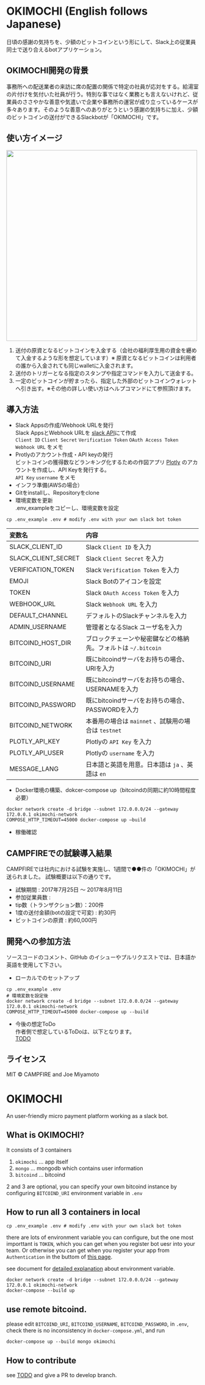 # OKIMOCHI (English follows Japanese)
日頃の感謝の気持ちを、少額のビットコインという形にして、Slack上の従業員同士で送り合えるbotアプリケーション。

## OKIMOCHI開発の背景
事務所への配送業者の来訪に席の配置の関係で特定の社員が応対をする。給湯室の片付けを気付いた社員が行う。特別な事ではなく業務とも言えないけれど、従業員のささやかな善意や気遣いで企業や事務所の運営が成り立っているケースが多々あります。そのような善意へのありがとうという感謝の気持ちに加え、少額のビットコインの送付ができるSlackbotが「OKIMOCHI」です。

## 使い方イメージ
<img src="https://user-images.githubusercontent.com/15523894/29129736-bfd4d8c4-7d62-11e7-9cff-7175160324bb.png" width="500px">

1. 送付の原資となるビットコインを入金する（会社の福利厚生用の資金を纒めて入金するような形を想定しています）※ 原資となるビットコインは利用者の誰から入金されても同じwalletに入金されます。
2. 送付のトリガーとなる指定のスタンプや指定コマンドを入力して送金する。
3. 一定のビットコインが貯まったら、指定した外部のビットコインウォレットへ引き出す。※その他の詳しい使い方はヘルプコマンドにて参照頂けます。

## 導入方法
- Slack Appsの作成/Webhook URLを発行  
Slack AppsとWebhook URLを <a href="https://api.slack.com/app://api.slack.com/apps">slack API</a>にて作成  
`Client ID` `Client Secret` `Verification Token` `OAuth Access Token` `Webhook URL` をメモ
- Protlyのアカウント作成・API keyの発行  
ビットコインの獲得数などランキング化するための作図アプリ <a href="https://plot.ly">Plotly</a> のアカウントを作成し、API Keyを発行する。  
`API Key` `username` をメモ
- インフラ準備(AWSの場合）  
- Gitをinstallし、Repositoryをclone  
- 環境変数を更新  
.env_exampleをコピーし、環境変数を設定
```
cp .env_example .env # modify .env with your own slack bot token
```

| 変数名             | 内容                                                              |
|:-------------------|:------------------------------------------------------------------|
| SLACK_CLIENT_ID    | Slack `Client ID` を入力                                          |
| SLACK_CLIENT_SECRET| Slack `Client Secret` を入力                                      |
| VERIFICATION_TOKEN | Slack `Verification Token` を入力                                 |
| EMOJI              | Slack Botのアイコンを設定                                         |
| TOKEN              | Slack `OAuth Access Token` を入力                                 |
| WEBHOOK_URL        | Slack `Webhook URL` を入力                                        |
| DEFAULT_CHANNEL    | デフォルトのSlackチャンネルを入力                                 |
| ADMIN_USERNAME     | 管理者となるSlack ユーザ名を入力                                  |
| BITCOIND_HOST_DIR  | ブロックチェーンや秘密鍵などの格納先。フォルトは `~/.bitcoin`     |
| BITCOIND_URI       | 既にbitcoindサーバをお持ちの場合、URIを入力                       |
| BITCOIND_USERNAME  | 既にbitcoindサーバをお持ちの場合、USERNAMEを入力                  |
| BITCOIND_PASSWORD  | 既にbitcoindサーバをお持ちの場合、PASSWORDを入力                  |
| BITCOIND_NETWORK   | 本番用の場合は `mainnet` 、試験用の場合は `testnet`               |
| PLOTLY_API_KEY     | Plotlyの `API Key` を入力                                         |
| PLOTLY_API_USER    | Plotlyの `username` を入力                                        |
| MESSAGE_LANG       | 日本語と英語を用意。日本語は `ja` 、英語は `en`                   |

- Docker環境の構築、dokcer-compose up（bitcoindの同期に約10時間程度必要）  
```
docker network create -d bridge --subnet 172.0.0.0/24 --gateway 172.0.0.1 okimochi-network
COMPOSE_HTTP_TIMEOUT=45000 docker-compose up —build
```
- 稼働確認  

## CAMPFIREでの試験導入結果
CAMPFIREでは社内における試験を実施し、1週間で●●件の「OKIMOCHI」が送られました。
試験概要は以下の通りです。  
- 試験期間 : 2017年7月25日 〜 2017年8月11日
- 参加従業員数 : 
- tip数（トランザクション数）：200件
- 1度の送付金額(botの設定で可変) : 約30円
- ビットコインの原資 : 約60,000円

## 開発への参加方法
ソースコードのコメント、GitHub のイシューやプルリクエストでは、日本語か英語を使用して下さい。
- ローカルでのセットアップ  
```
cp .env_example .env
# 環境変数を設定後
docker network create -d bridge --subnet 172.0.0.0/24 --gateway 172.0.0.1 okimochi-network
COMPOSE_HTTP_TIMEOUT=45000 docker-compose up --build
```
- 今後の想定ToDo  
作者側で想定しているToDoは、以下となります。  
[TODO](https://github.com/campfire-inc/OKIMOCHI/issues/1)

## ライセンス
MIT © CAMPFIRE and Joe Miyamoto


# OKIMOCHI

An user-friendly micro payment platform working as a slack bot.

## What is OKIMOCHI?

It consists of 3 containers

1. `okimochi` ... app itself
2. `mongo` ... mongodb which contains user information
3. `bitcoind` ... bitcoind

2 and 3 are optional, you can specify your own bitcoind instance by configuring `BITCOIND_URI` environment variable  in `.env`

## How to run all 3 containers in local

```
cp .env_example .env # modify .env with your own slack bot token
```

there are lots of environment variable you can configure, but the one most importtant is `TOKEN`,
which you can get when you register bot uesr into your team.
Or otherwise you can get when you register your app from `Authentication` in the buttom of [this page](https://api.slack.com/web).

see document for [detailed explanation](./doc/env.md) about environment variable.

```
docker network create -d bridge --subnet 172.0.0.0/24 --gateway 172.0.0.1 okimochi-network
docker-compose --build up
```

## use remote bitcoind.

please edit `BITCOIND_URI`, `BITCOIND_USERNAME`, `BITCOIND_PASSWORD`, in `.env`,
check there is no inconsistency in `docker-compose.yml`,
and run

```
docker-compose up --build mongo okimochi
```

## How to contribute

see [TODO](https://github.com/campfire-inc/OKIMOCHI/issues/1)
and give a PR to develop branch.
